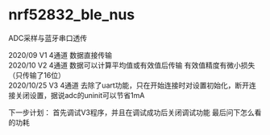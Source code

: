 # nrf52832_ble_nus
ADC采样与蓝牙串口透传
  
2020/09    V1 4通道 数据直接传输  
2020/10    V2 4通道 数据可以计算平均值或有效值后传输 有效值精度有微小损失（只传输了16位）  
2020/10/25 V3 4通道 去除了uart功能，只在开始连接时对设置初始化，断开连接关闭设置，据说adc的uninit可以节省1mA  

下一步计划： 首先调试V3程序，并且在调试成功后关闭调试功能 最后问下怎么看的功耗
